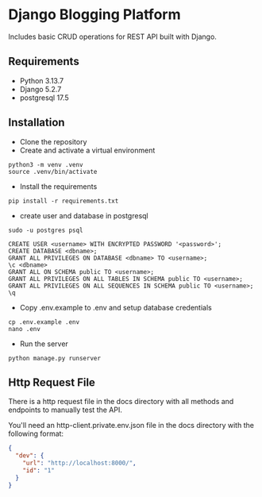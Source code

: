 # Django Blogging Platform

Includes basic CRUD operations for REST API built with Django.

## Requirements

- Python 3.13.7
- Django 5.2.7
- postgresql 17.5

## Installation

- Clone the repository
- Create and activate a virtual environment

``` shell
python3 -m venv .venv
source .venv/bin/activate
```

- Install the requirements

``` shell
pip install -r requirements.txt
```

- create user and database in postgresql

```shell
sudo -u postgres psql
```

```postgresql
CREATE USER <username> WITH ENCRYPTED PASSWORD '<password>';
CREATE DATABASE <dbname>;
GRANT ALL PRIVILEGES ON DATABASE <dbname> TO <username>;
\c <dbname>
GRANT ALL ON SCHEMA public TO <username>;
GRANT ALL PRIVILEGES ON ALL TABLES IN SCHEMA public TO <username>;
GRANT ALL PRIVILEGES ON ALL SEQUENCES IN SCHEMA public TO <username>;
\q
```

- Copy .env.example to .env and setup database credentials

```shell
cp .env.example .env
nano .env
```

- Run the server

```shell
python manage.py runserver
```

## Http Request File

There is a http request file in the docs directory with all methods and endpoints to manually test the API.

You'll need an http-client.private.env.json file in the docs directory with the following format:

```json
{
  "dev": {
    "url": "http://localhost:8000/",
    "id": "1"
  }
}
```
